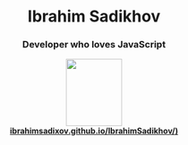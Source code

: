 <div align="center">

<h1 align="center">Ibrahim Sadikhov</h1>
<h3 align="center">Developer who loves JavaScript</h3>
  </div>

<div align="center">
  <a href="https://ibrahimsadixov.github.io/IbrahimSadikhov/"><img height="120" width="100" src="https://ibrahimsadixov.github.io/IbrahimSadikhov/assets/images/portfolioLogo.png" />
  <br /><b>ibrahimsadixov.github.io/IbrahimSadikhov/)</b></a><br /><br /><br />
</div>

 
